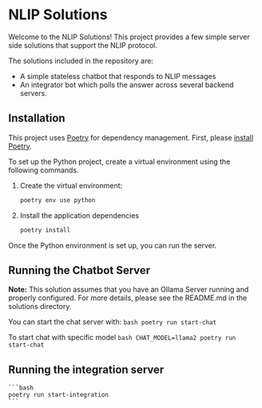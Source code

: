 # NLIP Solutions  

Welcome to the NLIP Solutions! This project provides a few simple 
server side solutions that support the NLIP protocol. 

The solutions included in the repository are: 
* A simple stateless chatbot that responds to NLIP messages 
* An integrator bot which polls the answer across several backend servers. 


## Installation

This project uses [Poetry](https://python-poetry.org/docs/) for dependency management. First, please [install Poetry](https://python-poetry.org/docs/#installation).

To set up the Python project, create a virtual environment using the following commands.

1. Create the virtual environment:
    ```bash
    poetry env use python
    ```
  
2. Install the application dependencies
    ```bash
    poetry install
    ```

Once the Python environment is set up, you can run the server.

## Running the Chatbot Server
**Note:** This solution assumes that you have an Ollama Server running and properly configured. For more details, please see the README.md in the solutions directory.

You can start the chat server with:
    ```bash
    poetry run start-chat
    ```

To start chat with specific model
    ```bash
    CHAT_MODEL=llama2 poetry run start-chat
    ```

## Running the integration server 
    ```bash
    poetry run start-integration
    ```


